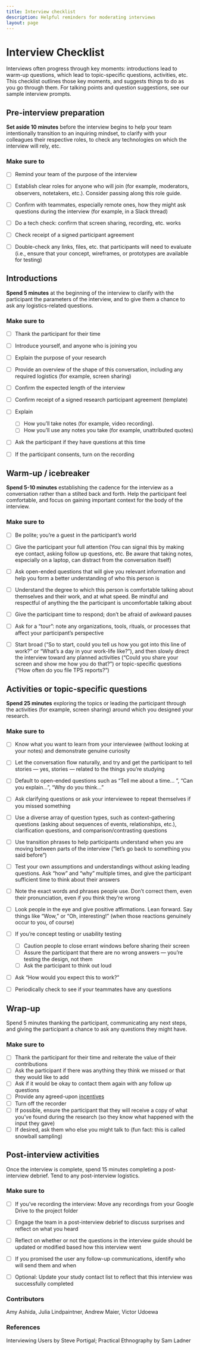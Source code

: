 ```yaml
---
title: Interview checklist
description: Helpful reminders for moderating interviews
layout: page
---
```


<style type="text/css" media="print">
@page {
  margin: 1in;
}
</style>

# Interview Checklist
Interviews often progress through key moments: introductions lead to warm-up questions, which lead to topic-specific questions, activities, etc. This checklist outlines those key moments, and suggests things to do as you go through them. For talking points and question suggestions, see our sample interview prompts. 


## Pre-interview preparation
**Set aside 10 minutes** before the interview begins to help your team intentionally transition to an inquiring mindset, to clarify with your colleagues their respective roles, to check any technologies on which the interview will rely, etc.

### Make sure to 
- [ ] Remind your team of the purpose of the interview
- [ ] Establish clear roles for anyone who will join (for example, moderators, observers, notetakers, etc.). Consider passing along this role guide.
- [ ] Confirm with teammates, especially remote ones, how they might ask questions during the interview (for example, in a Slack thread)
- [ ] Do a tech check: confirm that screen sharing, recording, etc. works
- [ ] Check receipt of a signed participant agreement
- [ ] Double-check any links, files, etc. that participants will need to evaluate (i.e., ensure that your concept, wireframes, or prototypes are available for testing)


## Introductions
**Spend 5 minutes** at the beginning of the interview to clarify with the participant the parameters of the interview, and to give them a chance to ask any logistics-related questions. 

### Make sure to 
- [ ] Thank the participant for their time
- [ ] Introduce yourself, and anyone who is joining you
- [ ] Explain the purpose of your research
- [ ] Provide an overview of the shape of this conversation, including any required logistics (for example, screen sharing)
- [ ] Confirm the expected length of the interview 
- [ ] Confirm receipt of a signed research participant agreement (template)
- [ ] Explain 
  - [ ] How you’ll take notes (for example, video recording). 
  - [ ] How you’ll use any notes you take (for example, unattributed quotes)
- [ ] Ask the participant if they have questions at this time
- [ ] If the participant consents, turn on the recording


## Warm-up / icebreaker
**Spend 5-10 minutes** establishing the cadence for the interview as a conversation rather than a stilted back and forth. Help the participant feel comfortable, and focus on gaining important context for the body of the interview.

### Make sure to

- [ ] Be polite; you’re a guest in the participant’s world
- [ ] Give the participant your full attention (You can signal this by making eye contact, asking follow up questions, etc. Be aware that taking notes, especially on a laptop, can distract from the conversation itself)
- [ ] Ask open-ended questions that will give you relevant information and help you form a better understanding of who this person is 
- [ ] Understand the degree to which this person is comfortable talking about themselves and their work, and at what speed. Be mindful and respectful of anything the the participant is uncomfortable talking about
- [ ] Give the participant time to respond; don’t be afraid of awkward pauses
- [ ] Ask for a “tour”: note any organizations, tools, rituals, or processes that affect your participant’s perspective
- [ ] Start broad (“So to start, could you tell us how you got into this line of work?” or “What’s a day in your work-life like?”), and then slowly direct the interview toward any planned activities (“Could you share your screen and show me how you do that?”) or topic-specific questions (“How often do you file TPS reports?”)


## Activities or topic-specific questions
**Spend 25 minutes** exploring the topics or leading the participant through the activities (for example, screen sharing) around which you designed your research.

### Make sure to
- [ ] Know what you want to learn from your interviewee (without looking at your notes) and demonstrate genuine curiosity
- [ ] Let the conversation flow naturally, and try and get the participant to tell stories — yes, stories — related to the things you’re studying
- [ ] Default to open-ended questions such as “Tell me about a time… ”, “Can you explain…”, “Why do you think…” 
- [ ] Ask clarifying questions or ask your interviewee to repeat themselves if you missed something 
- [ ] Use a diverse array of question types, such as context-gathering questions (asking about sequences of events, relationships, etc.), clarification questions, and comparison/contrasting questions
- [ ] Use transition phrases to help participants understand when you are moving between parts of the interview (“let’s go back to something you said before”)
- [ ] Test your own assumptions and understandings without asking leading questions. Ask “how” and “why” multiple times, and give the participant sufficient time to think about their answers
- [ ] Note the exact words and phrases people use. Don’t correct them, even their pronunciation, even if you think they’re wrong
- [ ] Look people in the eye and give positive affirmations. Lean forward. Say things like “Wow,” or “Oh, interesting!” (when those reactions genuinely occur to you, of course)
- [ ] If you’re concept testing or usability testing
  - [ ] Caution people to close errant windows before sharing their screen
  - [ ] Assure the participant that there are no wrong answers — you’re testing the design, not them
  - [ ] Ask the participant to think out loud
- [ ] Ask “How would you expect this to work?”
- [ ] Periodically check to see if your teammates have any questions


## Wrap-up
Spend 5 minutes thanking the participant, communicating any next steps, and giving the participant a chance to ask any questions they might have.

### Make sure to 
- [ ] Thank the participant for their time and reiterate the value of their contributions
- [ ] Ask the participant if there was anything they think we missed or that they would like to add
- [ ] Ask if it would be okay to contact them again with any follow up questions
- [ ] Provide any agreed-upon [incentives](/incentives)
- [ ] Turn off the recorder
- [ ] If possible, ensure the participant that they will receive a copy of what you’ve found during the research (so they know what happened with the input they gave)
- [ ] If desired, ask them who else you might talk to (fun fact: this is called snowball sampling)

## Post-interview activities
Once the interview is complete, spend 15 minutes completing a post-interview debrief. Tend to any post-interview logistics.

### Make sure to
- [ ] If you’ve recording the interview: Move any recordings from your Google Drive to the project folder
- [ ] Engage the team in a post-interview debrief to discuss surprises and reflect on what you heard
- [ ] Reflect on whether or not the questions in the interview guide should be updated or modified based how this interview went
- [ ] If you promised the user any follow-up communications, identify who will send them and when
- [ ] Optional: Update your study contact list to reflect that this interview was successfully completed 


### Contributors
Amy Ashida, Julia Lindpaintner, Andrew Maier, Victor Udoewa

### References
Interviewing Users by Steve Portigal; Practical Ethnography by Sam Ladner